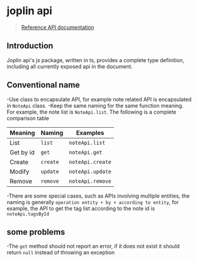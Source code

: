 # joplin api

> [Reference API documentation](https://joplinapp.org/api/)

## Introduction

Joplin api's js package, written in ts, provides a complete type definition, including all currently exposed api in the document.

## Conventional name

-Use class to encapsulate API, for example note related API is encapsulated in `NoteApi` class.
-Keep the same naming for the same function meaning. For example, the note list is `NoteApi.list`. The following is a complete comparison table

| Meaning   | Naming   | Examples         |
| --------- | -------- | ---------------- |
| List      | `list`   | `noteApi.list`   |
| Get by id | `get`    | `noteApi.get`    |
| Create    | `create` | `noteApi.create` |
| Modify    | `update` | `noteApi.update` |
| Remove    | `remove` | `noteApi.remove` |

-There are some special cases, such as APIs involving multiple entities, the naming is generally `operation entity + by + according to entity`, for example, the API to get the tag list according to the note id is `noteApi.tagsById`

## some problems

-The `get` method should not report an error, if it does not exist it should return `null` instead of throwing an exception
